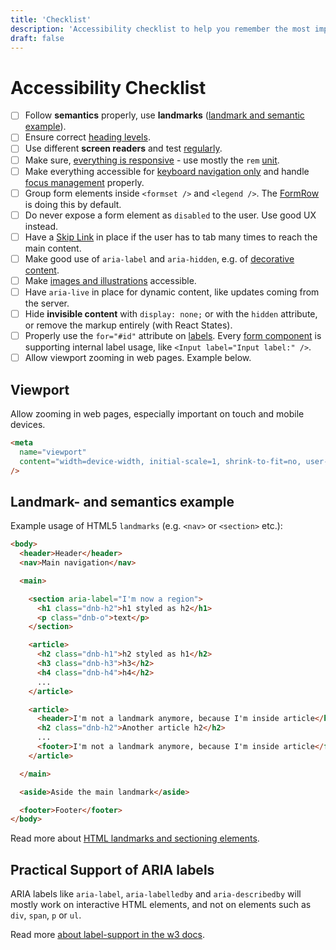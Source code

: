 ```yaml
---
title: 'Checklist'
description: 'Accessibility checklist to help you remember the most important tasks you have to follow during front end development.'
draft: false
---
```


# Accessibility Checklist

- [ ] Follow **semantics** properly, use **landmarks** ([landmark and semantic example](/uilib/usage/accessibility/checklist#landmark--and-semantics-example)).
- [ ] Ensure correct [heading levels](/uilib/usage/best-practices/for-typography#headings-and-styling).
- [ ] Use different **screen readers** and test [regularly](/uilib/usage/accessibility/screenreader).
- [ ] Make sure, [everything is responsive](/uilib/usage/layout#web-applications) - use mostly the `rem` [unit](/uilib/usage/best-practices/for-styling#units).
- [ ] Make everything accessible for [keyboard navigation only](/uilib/usage/accessibility#keyboard-users) and handle [focus management](/uilib/usage/accessibility/focus#managing-the-focus-state) properly.
- [ ] Group form elements inside `<formset />` and `<legend />`. The [FormRow](/uilib/components/form-row) is doing this by default.
- [ ] Do never expose a form element as `disabled` to the user. Use good UX instead.
- [ ] Have a [Skip Link](/uilib/usage/accessibility/focus#skip-link) in place if the user has to tab many times to reach the main content.
- [ ] Make good use of `aria-label` and `aria-hidden`, e.g. of [decorative content](/uilib/usage/accessibility/icons#decorative-icons).
- [ ] Make [images and illustrations](/uilib/usage/accessibility/screenreader#images-and-illustrations) accessible.
- [ ] Have `aria-live` in place for dynamic content, like updates coming from the server.
- [ ] Hide **invisible content** with `display: none;` or with the `hidden` attribute, or remove the markup entirely (with React States).
- [ ] Properly use the `for="#id"` attribute on [labels](https://developer.mozilla.org/en-US/docs/Web/HTML/Element/label#Attributes). Every [form component](/uilib/components) is supporting internal label usage, like `<Input label="Input label:" />`.
- [ ] Allow viewport zooming in web pages. Example below.

## Viewport

Allow zooming in web pages, especially important on touch and mobile devices.

```html
<meta
  name="viewport"
  content="width=device-width, initial-scale=1, shrink-to-fit=no, user-scalable=yes"
/>
```

## Landmark- and semantics example

Example usage of HTML5 `landmarks` (e.g. `<nav>` or `<section>` etc.):

```html
<body>
  <header>Header</header>
  <nav>Main navigation</nav>

  <main>

    <section aria-label="I'm now a region">
      <h1 class="dnb-h2">h1 styled as h2</h1>
      <p class="dnb-o">text</p>
    </section>

    <article>
      <h2 class="dnb-h1">h2 styled as h1</h2>
      <h3 class="dnb-h3">h3</h2>
      <h4 class="dnb-h4">h4</h2>
      ...
    </article>

    <article>
      <header>I'm not a landmark anymore, because I'm inside article</header>
      <h2 class="dnb-h2">Another article h2</h2>
      ...
      <footer>I'm not a landmark anymore, because I'm inside article</footer>
    </article>

  </main>

  <aside>Aside the main landmark</aside>

  <footer>Footer</footer>
</body>
```

Read more about [HTML landmarks and sectioning elements](https://www.w3.org/TR/wai-aria-practices/examples/landmarks/HTML5.html).

## Practical Support of ARIA labels

ARIA labels like `aria-label`, `aria-labelledby` and `aria-describedby` will mostly work on interactive HTML elements, and not on elements such as `div`, `span`, `p` or `ul`.

Read more [about label-support in the w3 docs](https://www.w3.org/TR/using-aria/#label-support).
